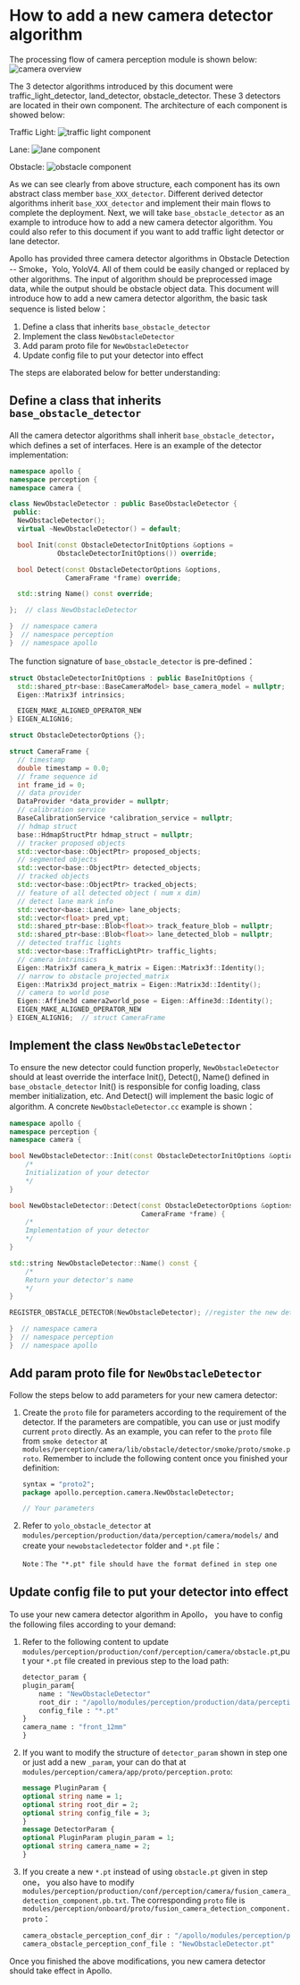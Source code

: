 # How to add a new camera detector algorithm

The processing flow of camera perception module is shown below:
    ![camera overview](images/Camera_overview.png)

The 3 detector algorithms introduced by this document were traffic_light_detector, land_detector, obstacle_detector. These 3 detectors are located in their own component. The architecture of each component is showed below:

Traffic Light:
    ![traffic light component](images/camera_traffic_light_detection.png)

Lane:
    ![lane component](images/camera_lane_detection.png)

Obstacle:
    ![obstacle component](images/camera_obstacle_detection.png)


As we can see clearly from above structure, each component has its own abstract class member `base_XXX_detector`. Different derived detector algorithms inherit `base_XXX_detector` and implement their main flows to complete the deployment. Next, we will take `base_obstacle_detector` as an example to introduce how to add a new camera detector algorithm. You could also refer to this document if you want to add traffic light detector or lane detector.


Apollo has provided three camera detector algorithms in Obstacle Detection -- Smoke，Yolo, YoloV4. All of them could be easily changed or replaced by other algorithms. The input of algorithm should be preprocessed image data, while the output should be obstacle object data. This document will introduce how to add a new camera detector algorithm, the basic task sequence is listed below：

1. Define a class that inherits `base_obstacle_detector` 
2. Implement the class `NewObstacleDetector`
3. Add param proto file for `NewObstacleDetector`
4. Update config file to put your detector into effect

The steps are elaborated below for better understanding:

## Define a class that inherits `base_obstacle_detector` 

All the camera detector algorithms shall inherit `base_obstacle_detector`，which defines a set of interfaces. Here is an example of the detector implementation:

```c++
namespace apollo {
namespace perception {
namespace camera {

class NewObstacleDetector : public BaseObstacleDetector {
 public:
  NewObstacleDetector();
  virtual ~NewObstacleDetector() = default;

  bool Init(const ObstacleDetectorInitOptions &options =
            ObstacleDetectorInitOptions()) override;

  bool Detect(const ObstacleDetectorOptions &options,
              CameraFrame *frame) override;

  std::string Name() const override;

};  // class NewObstacleDetector

}  // namespace camera
}  // namespace perception
}  // namespace apollo
```

The function signature of `base_obstacle_detector` is pre-defined：

```c++
struct ObstacleDetectorInitOptions : public BaseInitOptions {
  std::shared_ptr<base::BaseCameraModel> base_camera_model = nullptr;
  Eigen::Matrix3f intrinsics;

  EIGEN_MAKE_ALIGNED_OPERATOR_NEW
} EIGEN_ALIGN16;

struct ObstacleDetectorOptions {};

struct CameraFrame {
  // timestamp
  double timestamp = 0.0;
  // frame sequence id
  int frame_id = 0;
  // data provider
  DataProvider *data_provider = nullptr;
  // calibration service
  BaseCalibrationService *calibration_service = nullptr;
  // hdmap struct
  base::HdmapStructPtr hdmap_struct = nullptr;
  // tracker proposed objects
  std::vector<base::ObjectPtr> proposed_objects;
  // segmented objects
  std::vector<base::ObjectPtr> detected_objects;
  // tracked objects
  std::vector<base::ObjectPtr> tracked_objects;
  // feature of all detected object ( num x dim)
  // detect lane mark info
  std::vector<base::LaneLine> lane_objects;
  std::vector<float> pred_vpt;
  std::shared_ptr<base::Blob<float>> track_feature_blob = nullptr;
  std::shared_ptr<base::Blob<float>> lane_detected_blob = nullptr;
  // detected traffic lights
  std::vector<base::TrafficLightPtr> traffic_lights;
  // camera intrinsics
  Eigen::Matrix3f camera_k_matrix = Eigen::Matrix3f::Identity();
  // narrow to obstacle projected_matrix
  Eigen::Matrix3d project_matrix = Eigen::Matrix3d::Identity();
  // camera to world pose
  Eigen::Affine3d camera2world_pose = Eigen::Affine3d::Identity();
  EIGEN_MAKE_ALIGNED_OPERATOR_NEW
} EIGEN_ALIGN16;  // struct CameraFrame
```

## Implement the class `NewObstacleDetector`

To ensure the new detector could function properly, `NewObstacleDetector` should at least override the interface Init(), Detect(), Name() defined in `base_obstacle_detector` Init() is responsible for config loading, class member initialization, etc. And Detect() will implement the basic logic of algorithm. A concrete `NewObstacleDetector.cc` example is shown：

```c++
namespace apollo {
namespace perception {
namespace camera {

bool NewObstacleDetector::Init(const ObstacleDetectorInitOptions &options) {
    /*
    Initialization of your detector
    */
}

bool NewObstacleDetector::Detect(const ObstacleDetectorOptions &options,
                                 CameraFrame *frame) {
    /*
    Implementation of your detector
    */
}

std::string NewObstacleDetector::Name() const {
    /*
    Return your detector's name
    */
}

REGISTER_OBSTACLE_DETECTOR(NewObstacleDetector); //register the new detector

}  // namespace camera
}  // namespace perception
}  // namespace apollo
```


## Add param proto file for `NewObstacleDetector`

Follow the steps below to add parameters for your new camera detector:

1. Create the `proto` file for parameters according to the requirement of the detector. If the parameters are compatible, you can use or just modify current `proto` directly. As an example, you can refer to the `proto` file from `smoke detector` at `modules/perception/camera/lib/obstacle/detector/smoke/proto/smoke.proto`. Remember to include the following content once you finished your definition:

    ```protobuf
    syntax = "proto2";
    package apollo.perception.camera.NewObstacleDetector;

    // Your parameters
    ```

2. Refer to `yolo_obstacle_detector` at `modules/perception/production/data/perception/camera/models/` and create your `newobstacledetector` folder and `*.pt` file：

    ```
    Note：The "*.pt" file should have the format defined in step one
    ```

## Update config file to put your detector into effect

To use your new camera detector algorithm in Apollo， you have to config the following files according to your demand:

1. Refer to the following content to update `modules/perception/production/conf/perception/camera/obstacle.pt`,put your `*.pt` file created in previous step to the load path:

    ```protobuf
    detector_param {
    plugin_param{
        name : "NewObstacleDetector"
        root_dir : "/apollo/modules/perception/production/data/perception/camera/models/newobstacledetector"
        config_file : "*.pt"
    }
    camera_name : "front_12mm"
    }
    ```

2. If you want to modify the structure of `detector_param` shown in step one or just add a new `_param`, your can do that at `modules/perception/camera/app/proto/perception.proto`:

    ```protobuf
    message PluginParam {
    optional string name = 1;
    optional string root_dir = 2;
    optional string config_file = 3;
    }
    message DetectorParam {
    optional PluginParam plugin_param = 1;
    optional string camera_name = 2;
    }
    ```

3. If you create a new `*.pt` instead of using `obstacle.pt` given in step one， you also have to modify `modules/perception/production/conf/perception/camera/fusion_camera_detection_component.pb.txt`. The corresponding `proto` file is `modules/perception/onboard/proto/fusion_camera_detection_component.proto`：

    ```protobuf
    camera_obstacle_perception_conf_dir : "/apollo/modules/perception/production/conf/perception/camera"
    camera_obstacle_perception_conf_file : "NewObstacleDetector.pt"
    ```

Once you finished the above modifications, you new camera detector should take effect in Apollo.
